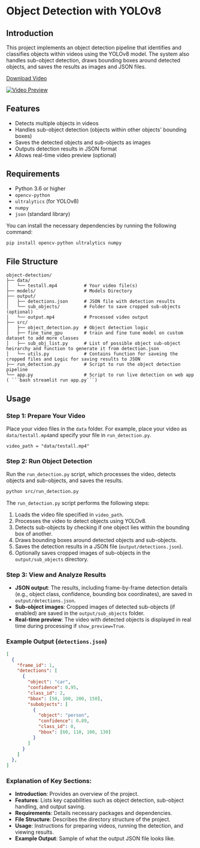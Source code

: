 # Object Detection with YOLOv8

## Introduction
This project implements an object detection pipeline that identifies and classifies objects within videos using the YOLOv8 model. The system also handles sub-object detection, draws bounding boxes around detected objects, and saves the results as images and JSON files.

[Download Video](./output/output.mp4)

[![Video Preview](./output/output.gif)](./output/output.mp4)

## Features
- Detects multiple objects in videos
- Handles sub-object detection (objects within other objects' bounding boxes)
- Saves the detected objects and sub-objects as images
- Outputs detection results in JSON format
- Allows real-time video preview (optional)

## Requirements
- Python 3.6 or higher
- `opencv-python`
- `ultralytics` (for YOLOv8)
- `numpy`
- `json` (standard library)

You can install the necessary dependencies by running the following command:

```bash
pip install opencv-python ultralytics numpy
```

## File Structure
```
object-detection/
├── data/
│   └── testall.mp4          # Your video file(s)
├── models/                  # Models Directory
├── output/
│   ├── detections.json      # JSON file with detection results
│   └── sub_objects/         # Folder to save cropped sub-objects (optional)
│   └── output.mp4           # Processed video output
├── src/
│   ├── object_detection.py  # Object detection logic
│   ├── fine_tune_gpu        # train and fine tune model on custom dataset to add more classes
│   ├── sub_obj_list.py      # List of possible object sub-object heirarchy and function to generate it from detection.json
│   └── utils.py             # Contains function for saveing the cropped files and Logic for saving results to JSON
├── run_detection.py         # Script to run the object detection pipeline
└── app.py                   # Script to run live detection on web app ( ```bash streamlit run app.py```)
```

## Usage

### Step 1: Prepare Your Video
Place your video files in the `data` folder. For example, place your video as `data/testall.mp4`and specify your file in `run_detection.py`. 
```
video_path = "data/testall.mp4"

```

### Step 2: Run Object Detection
Run the `run_detection.py` script, which processes the video, detects objects and sub-objects, and saves the results.

```bash
python src/run_detection.py
```

The `run_detection.py` script performs the following steps:
1. Loads the video file specified in `video_path`.
2. Processes the video to detect objects using YOLOv8.
3. Detects sub-objects by checking if one object lies within the bounding box of another.
4. Draws bounding boxes around detected objects and sub-objects.
5. Saves the detection results in a JSON file (`output/detections.json`).
6. Optionally saves cropped images of sub-objects in the `output/sub_objects` directory.

### Step 3: View and Analyze Results
- **JSON output**: The results, including frame-by-frame detection details (e.g., object class, confidence, bounding box coordinates), are saved in `output/detections.json`.
- **Sub-object images**: Cropped images of detected sub-objects (if enabled) are saved in the `output/sub_objects` folder.
- **Real-time preview**: The video with detected objects is displayed in real time during processing if `show_preview=True`.


### Example Output (`detections.json`)
```json
[
  {
    "frame_id": 1,
    "detections": [
      {
        "object": "car",
        "confidence": 0.95,
        "class_id": 2,
        "bbox": [50, 100, 200, 150],
        "subobjects": [
          {
            "object": "person",
            "confidence": 0.89,
            "class_id": 0,
            "bbox": [60, 110, 100, 130]
          }
        ]
      }
    ]
  },
]
```

### Explanation of Key Sections:
- **Introduction**: Provides an overview of the project.
- **Features**: Lists key capabilities such as object detection, sub-object handling, and output saving.
- **Requirements**: Details necessary packages and dependencies.
- **File Structure**: Describes the directory structure of the project.
- **Usage**: Instructions for preparing videos, running the detection, and viewing results.
- **Example Output**: Sample of what the output JSON file looks like.

